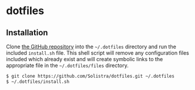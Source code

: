 # dotfiles

## Installation
Clone [the GitHub repository][repo] into the `~/.dotfiles` directory and run the included `install.sh` file. This shell script will remove any configuration files included which already exist and will create symbolic links to the appropriate file in the `~/.dotfiles/files` directory.

```sh
$ git clone https://github.com/Solistra/dotfiles.git ~/.dotfiles
$ ~/.dotfiles/install.sh
```

[repo]: https://github.com/Solistra/dotfiles